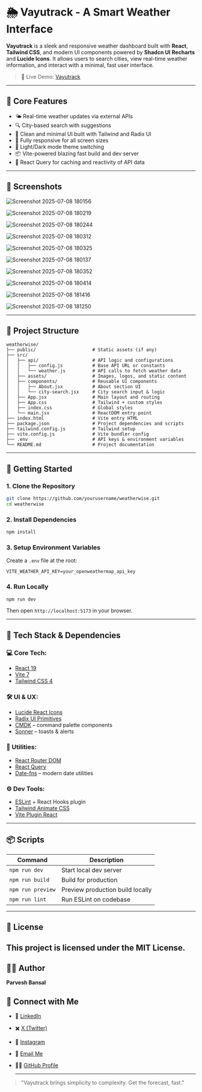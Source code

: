# 🌦️ Vayutrack - A Smart Weather Interface

**Vayutrack** is a sleek and responsive weather dashboard built with **React**, **Tailwind CSS**, and modern UI components powered by **Shadcn UI** **Recharts** and **Lucide Icons**. It allows users to search cities, view real-time weather information, and interact with a minimal, fast user interface.

> 🚀 Live Demo: [Vayutrack](https://parve5h.github.io/vayutrack/)  
 
---

## 🧠 Core Features

* 🌤️ Real-time weather updates via external APIs
* 🔍 City-based search with suggestions
* 🎨 Clean and minimal UI built with Tailwind and Radix UI
* 📱 Fully responsive for all screen sizes
* 🌙 Light/Dark mode theme switching
* 📦 Vite-powered blazing fast build and dev server
* 🧠 React Query for caching and reactivity of API data


---

## 🌈 Screenshots



![Screenshot 2025-07-08 180156](https://github.com/user-attachments/assets/2eec67e6-e9bf-43fa-a6ed-f0acda3a492e)

![Screenshot 2025-07-08 180219](https://github.com/user-attachments/assets/f0d7e2e9-1e1a-45e9-ab7e-10d7e90e3c3c)

![Screenshot 2025-07-08 180244](https://github.com/user-attachments/assets/b13c1093-a308-4730-901a-316a3e1a60d9)

![Screenshot 2025-07-08 180312](https://github.com/user-attachments/assets/6d81d387-c6bb-48af-b1a8-806c024e91c1)

![Screenshot 2025-07-08 180325](https://github.com/user-attachments/assets/b334a016-21c1-4470-b492-710fb4c2f7c8)

![Screenshot 2025-07-08 180137](https://github.com/user-attachments/assets/b43f1b3a-f171-4520-ac6a-e49add1e0751)

![Screenshot 2025-07-08 180352](https://github.com/user-attachments/assets/cedc1fbe-deba-40c8-bed5-44fd8562d014)

![Screenshot 2025-07-08 180414](https://github.com/user-attachments/assets/f126779a-2e3c-4594-a3d3-bc08c021aa30)

![Screenshot 2025-07-08 181416](https://github.com/user-attachments/assets/44b4badb-84d7-4732-a637-3b31e8ff8179)

![Screenshot 2025-07-08 181250](https://github.com/user-attachments/assets/d716be13-ccbf-46f1-a8fa-5ad3cf1e744e)


---


## 📁 Project Structure

```
weatherwise/
├── public/                     # Static assets (if any)
├── src/
│   ├── api/                    # API logic and configurations
│   │   ├── config.js           # Base API URL or constants
│   │   └── weather.js          # API calls to fetch weather data
│   ├── assets/                 # Images, logos, and static content
│   ├── components/             # Reusable UI components
│   │   ├── About.jsx           # About section UI
│   │   └── city-search.jsx     # City search input & logic
│   ├── App.jsx                 # Main layout and routing
│   ├── App.css                 # Tailwind + custom styles
│   ├── index.css               # Global styles
│   └── main.jsx                # ReactDOM entry point
├── index.html                  # Vite entry HTML
├── package.json                # Project dependencies and scripts
├── tailwind.config.js          # Tailwind setup
├── vite.config.js              # Vite bundler config
├── .env                        # API keys & environment variables
└── README.md                   # Project documentation
```



---

## 🚀 Getting Started

### 1. Clone the Repository

```bash
git clone https://github.com/yourusername/weatherwise.git
cd weatherwise
```

### 2. Install Dependencies

```bash
npm install
```

### 3. Setup Environment Variables

Create a `.env` file at the root:

```
VITE_WEATHER_API_KEY=your_openweathermap_api_key
```

### 4. Run Locally

```bash
npm run dev
```

Then open `http://localhost:5173` in your browser.

---

## 🧰 Tech Stack & Dependencies

### 💻 Core Tech:

* [React 19](https://reactjs.org/)
* [Vite 7](https://vitejs.dev/)
* [Tailwind CSS 4](https://tailwindcss.com/)

### 🛠 UI & UX:

* [Lucide React Icons](https://lucide.dev/)
* [Radix UI Primitives](https://www.radix-ui.com/)
* [CMDK](https://cmdk.paco.sh/) – command palette components
* [Sonner](https://sonner.emilkowal.dev/) – toasts & alerts

### 🧠 Utilities:

* [React Router DOM](https://reactrouter.com/)
* [React Query](https://tanstack.com/query/latest)
* [Date-fns](https://date-fns.org/) – modern date utilities

### ⚙️ Dev Tools:

* [ESLint](https://eslint.org/) + React Hooks plugin
* [Tailwind Animate CSS](https://github.com/tailwindlabs/animate.css)
* [Vite Plugin React](https://www.npmjs.com/package/@vitejs/plugin-react)

---

## 📦 Scripts

| Command           | Description                      |
| ----------------- | -------------------------------- |
| `npm run dev`     | Start local dev server           |
| `npm run build`   | Build for production             |
| `npm run preview` | Preview production build locally |
| `npm run lint`    | Run ESLint on codebase           |

---

## 📝 License

This project is licensed under the MIT License.
---

## 👨‍💻 Author

**Parvesh Bansal**

## 🔗 Connect with Me

- 💼 [LinkedIn](https://www.linkedin.com/in/parvesh-bansal/)  
- ✖️ [X (Twitter)](https://twitter.com/parve5h)  
- 📸 [Instagram](https://www.instagram.com/parve5h)  
- 📧 [Email Me](mailto:parveshbansal063@gmail.com)  
- 👨‍💻 [GitHub Profile](https://github.com/parve5h)

  ---



> "Vayutrack brings simplicity to complexity. Get the forecast, fast."
